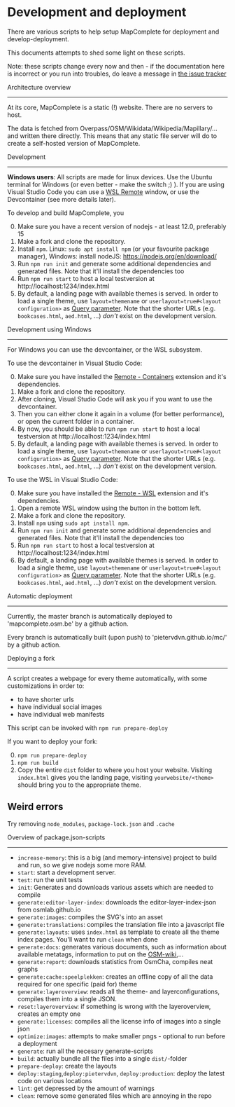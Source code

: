 Development and deployment
==========================

There are various scripts to help setup MapComplete for deployment and develop-deployment.

This documents attempts to shed some light on these scripts.

Note: these scripts change every now and then - if the documentation here is incorrect or you run into troubles, do leave a message in [the issue tracker](https://github.com/pietervdvn/MapComplete/issues)

Architecture overview

---

At its core, MapComplete is a static (!) website. There are no servers to host.

The data is fetched from Overpass/OSM/Wikidata/Wikipedia/Mapillary/... and written there directly. This means that any static file server will do to create a self-hosted version of MapComplete.

Development

---

**Windows users**: All scripts are made for linux devices. Use the Ubuntu terminal for Windows (or even better - make the switch ;) ). If you are using Visual Studio Code you can use a [WSL Remote](https://marketplace.visualstudio.com/items?itemName=ms-vscode-remote.remote-wsl) window, or use the Devcontainer (see more details later).

To develop and build MapComplete, you

0. Make sure you have a recent version of nodejs - at least 12.0, preferably 15
1. Make a fork and clone the repository.
2. Install `npm`. Linux: `sudo apt install npm` (or your favourite package manager), Windows: install nodeJS: https://nodejs.org/en/download/
3. Run `npm run init` and generate some additional dependencies and generated files. Note that it'll install the dependencies too
4. Run `npm run start` to host a local testversion at http://localhost:1234/index.html
5. By default, a landing page with available themes is served. In order to load a single theme, use `layout=themename` or `userlayout=true#<layout configuration>` as [Query parameter](URL_Parameters.md). Note that the shorter URLs (e.g. `bookcases.html`, `aed.html`, ...) _don't_ exist on the development version.

Development using Windows

---

For Windows you can use the devcontainer, or the WSL subsystem.

To use the devcontainer in Visual Studio Code:

0. Make sure you have installed the [Remote - Containers](https://marketplace.visualstudio.com/items?itemName=ms-vscode-remote.remote-containers) extension and it's dependencies.
1. Make a fork and clone the repository.
2. After cloning, Visual Studio Code will ask you if you want to use the devcontainer.
3. Then you can either clone it again in a volume (for better performance), or open the current folder in a container.
4. By now, you should be able to run `npm run start` to host a local testversion at http://localhost:1234/index.html
5. By default, a landing page with available themes is served. In order to load a single theme, use `layout=themename` or `userlayout=true#<layout configuration>` as [Query parameter](URL_Parameters.md). Note that the shorter URLs (e.g. `bookcases.html`, `aed.html`, ...) _don't_ exist on the development version.

To use the WSL in Visual Studio Code:

0. Make sure you have installed the [Remote - WSL]() extension and it's dependencies.
1. Open a remote WSL window using the button in the bottom left.
2. Make a fork and clone the repository.
3. Install `npm` using `sudo apt install npm`.
4. Run `npm run init` and generate some additional dependencies and generated files. Note that it'll install the dependencies too
5. Run `npm run start` to host a local testversion at http://localhost:1234/index.html
6. By default, a landing page with available themes is served. In order to load a single theme, use `layout=themename` or `userlayout=true#<layout configuration>` as [Query parameter](URL_Parameters.md). Note that the shorter URLs (e.g. `bookcases.html`, `aed.html`, ...) _don't_ exist on the development version.

Automatic deployment

---

Currently, the master branch is automatically deployed to 'mapcomplete.osm.be' by a github action.

Every branch is automatically built (upon push) to 'pietervdvn.github.io/mc/<branchname>' by a github action.

Deploying a fork

---

A script creates a webpage for every theme automatically, with some customizations in order to:

- to have shorter urls
- have individual social images
- have individual web manifests

This script can be invoked with `npm run prepare-deploy`

If you want to deploy your fork:

0. `npm run prepare-deploy`
1. `npm run build`
2. Copy the entire `dist` folder to where you host your website. Visiting `index.html` gives you the landing page, visiting `yourwebsite/<theme>` should bring you to the appropriate theme.

## Weird errors

Try removing `node_modules`, `package-lock.json` and `.cache`

Overview of package.json-scripts

---

- `increase-memory`: this is a big (and memory-intensive) project to build and run, so we give nodejs some more RAM.
- `start`: start a development server.
- `test`: run the unit tests
- `init`: Generates and downloads various assets which are needed to compile
- `generate:editor-layer-index`: downloads the editor-layer-index-json from osmlab.github.io
- `generate:images`: compiles the SVG's into an asset
- `generate:translations`: compiles the translation file into a javascript file
- `generate:layouts`: uses `index.html` as template to create all the theme index pages. You'll want to run `clean` when done
- `generate:docs`: generates various documents, such as information about available metatags, information to put on the [OSM-wiki](https://wiki.openstreetmap.org/wiki/MapComplete),...
- `generate:report`: downloads statistics from OsmCha, compiles neat graphs
- `generate:cache:speelplekken`: creates an offline copy of all the data required for one specific (paid for) theme
- `generate:layeroverview`: reads all the theme- and layerconfigurations, compiles them into a single JSON.
- `reset:layeroverview`: if something is wrong with the layeroverview, creates an empty one
- `generate:licenses`: compiles all the license info of images into a single json
- `optimize:images`: attempts to make smaller pngs - optional to run before a deployment
- `generate`: run all the necesary generate-scripts
- `build`: actually bundle all the files into a single `dist/`-folder
- `prepare-deploy`: create the layouts
- `deploy:staging`,`deploy:pietervdvn`, `deploy:production`: deploy the latest code on various locations
- `lint`: get depressed by the amount of warnings
- `clean`: remove some generated files which are annoying in the repo
